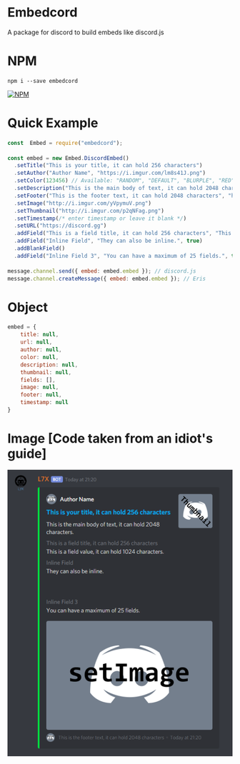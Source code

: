 # Embedcord
A package for discord to build embeds like discord.js

# NPM
```
npm i --save embedcord
```

[![NPM](https://nodei.co/npm/embedcord.png)](https://nodei.co/npm/embedcord/)

# Quick Example
```js
const  Embed = require("embedcord");

const embed = new Embed.DiscordEmbed()
  .setTitle("This is your title, it can hold 256 characters")
  .setAuthor("Author Name", "https://i.imgur.com/lm8s41J.png")
  .setColor(123456) // Available: "RANDOM", "DEFAULT", "BLURPLE", "RED", "GREEN" & Color int
  .setDescription("This is the main body of text, it can hold 2048 characters.")
  .setFooter("This is the footer text, it can hold 2048 characters", "http://i.imgur.com/w1vhFSR.png")
  .setImage("http://i.imgur.com/yVpymuV.png")
  .setThumbnail("http://i.imgur.com/p2qNFag.png")
  .setTimestamp(/* enter timestamp or leave it blank */)
  .setURL("https://discord.gg")
  .addField("This is a field title, it can hold 256 characters", "This is a field value, it can hold 1024 characters.")
  .addField("Inline Field", "They can also be inline.", true)
  .addBlankField()
  .addField("Inline Field 3", "You can have a maximum of 25 fields.", true);

message.channel.send({ embed: embed.embed }); // discord.js
message.channel.createMessage({ embed: embed.embed }); // Eris
```

# Object

```js
embed = {
    title: null,
    url: null,
    author: null,
    color: null,
    description: null,
    thumbnail: null,
    fields: [],
    image: null,
    footer: null,
    timestamp: null
}
```

# Image [Code taken from an idiot's guide]
![Image](https://github.com/INEX07/embedcord/blob/master/image.png)
